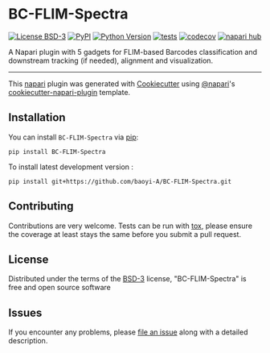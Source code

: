 # BC-FLIM-Spectra

[![License BSD-3](https://img.shields.io/pypi/l/BC-FLIM-Spectra.svg?color=green)](https://github.com/baoyi-A/BC-FLIM-Spectra/raw/main/LICENSE)
[![PyPI](https://img.shields.io/pypi/v/BC-FLIM-Spectra.svg?color=green)](https://pypi.org/project/BC-FLIM-Spectra)
[![Python Version](https://img.shields.io/pypi/pyversions/BC-FLIM-Spectra.svg?color=green)](https://python.org)
[![tests](https://github.com/baoyi-A/BC-FLIM-Spectra/workflows/tests/badge.svg)](https://github.com/baoyi-A/BC-FLIM-Spectra/actions)
[![codecov](https://codecov.io/gh/baoyi-A/BC-FLIM-Spectra/branch/main/graph/badge.svg)](https://codecov.io/gh/baoyi-A/BC-FLIM-Spectra)
[![napari hub](https://img.shields.io/endpoint?url=https://api.napari-hub.org/shields/BC-FLIM-Spectra)](https://napari-hub.org/plugins/BC-FLIM-Spectra)

A Napari plugin with 5 gadgets for FLIM-based Barcodes classification and downstream tracking (if needed), alignment and visualization.

----------------------------------

This [napari] plugin was generated with [Cookiecutter] using [@napari]'s [cookiecutter-napari-plugin] template.

<!--
Don't miss the full getting started guide to set up your new package:
https://github.com/napari/cookiecutter-napari-plugin#getting-started

and review the napari docs for plugin developers:
https://napari.org/stable/plugins/index.html
-->

## Installation

You can install `BC-FLIM-Spectra` via [pip]:

    pip install BC-FLIM-Spectra



To install latest development version :

    pip install git+https://github.com/baoyi-A/BC-FLIM-Spectra.git


## Contributing

Contributions are very welcome. Tests can be run with [tox], please ensure
the coverage at least stays the same before you submit a pull request.

## License

Distributed under the terms of the [BSD-3] license,
"BC-FLIM-Spectra" is free and open source software

## Issues

If you encounter any problems, please [file an issue] along with a detailed description.

[napari]: https://github.com/napari/napari
[Cookiecutter]: https://github.com/audreyr/cookiecutter
[@napari]: https://github.com/napari
[MIT]: http://opensource.org/licenses/MIT
[BSD-3]: http://opensource.org/licenses/BSD-3-Clause
[GNU GPL v3.0]: http://www.gnu.org/licenses/gpl-3.0.txt
[GNU LGPL v3.0]: http://www.gnu.org/licenses/lgpl-3.0.txt
[Apache Software License 2.0]: http://www.apache.org/licenses/LICENSE-2.0
[Mozilla Public License 2.0]: https://www.mozilla.org/media/MPL/2.0/index.txt
[cookiecutter-napari-plugin]: https://github.com/napari/cookiecutter-napari-plugin

[file an issue]: https://github.com/baoyi-A/BC-FLIM-Spectra/issues

[napari]: https://github.com/napari/napari
[tox]: https://tox.readthedocs.io/en/latest/
[pip]: https://pypi.org/project/pip/
[PyPI]: https://pypi.org/

